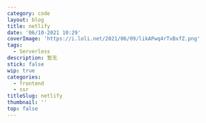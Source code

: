 ```yaml
---
category: code
layout: blog
title: netlify
date: '06/10-2021 10:29'
coverImage: 'https://i.loli.net/2021/06/09/likAPwq4rTvBxfZ.png'
tags:
  - Serverless
description: 暂无
stick: false
wip: true
categories:
  - frontend
  - ssr
titleSlug: netlify
thumbnail: ''
top: false
---
```


